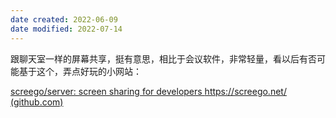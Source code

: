 ```yaml
---
date created: 2022-06-09
date modified: 2022-07-14
---
```


跟聊天室一样的屏幕共享，挺有意思，相比于会议软件，非常轻量，看以后有否可能基于这个，弄点好玩的小网站：

[screego/server: screen sharing for developers https://screego.net/ (github.com)](https://github.com/screego/server)
